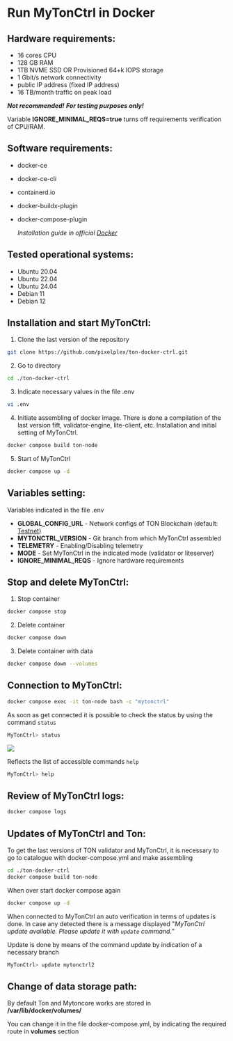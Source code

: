 # Run MyTonCtrl in Docker

## Hardware requirements:

* 16 cores CPU
* 128 GB RAM
* 1TB NVME SSD OR Provisioned 64+k IOPS storage
* 1 Gbit/s network connectivity
* public IP address (fixed IP address)
* 16 TB/month traffic on peak load

**_Not recommended!_** **_For testing purposes only!_**

Variable **IGNORE_MINIMAL_REQS=true** turns off requirements verification of CPU/RAM.

## Software requirements:

* docker-ce
* docker-ce-cli
* containerd.io
* docker-buildx-plugin
* docker-compose-plugin

  _Installation guide in official [Docker](https://docs.docker.com/engine/install/)_

## Tested operational systems:

* Ubuntu 20.04
* Ubuntu 22.04
* Ubuntu 24.04
* Debian 11
* Debian 12

## Installation and start MyTonCtrl:

1. Clone the last version of the repository
```bash
git clone https://github.com/pixelplex/ton-docker-ctrl.git
```
2. Go to directory
```bash
cd ./ton-docker-ctrl
```
3. Indicate necessary values in the file .env
```bash
vi .env
```
4. Initiate assembling of docker image. There is done a compilation of the last version fift, validator-engine, lite-client, etc. Installation and initial setting of MyTonCtrl.
```bash
docker compose build ton-node
```
5. Start of MyTonCtrl
```bash
docker compose up -d
```
## Variables setting:

Variables indicated in the file .env
* **GLOBAL_CONFIG_URL** - Network configs of TON Blockchain (default: [Testnet](https://ton.org/testnet-global.config.json))
* **MYTONCTRL_VERSION** - Git branch  from which MyTonCtrl assembled
* **TELEMETRY** - Enabling/Disabling telemetry
* **MODE** - Set MyTonCtrl in the indicated mode (validator or liteserver)
* **IGNORE_MINIMAL_REQS** - Ignore hardware requirements

## Stop and delete MyTonCtrl:

1. Stop container
```bash
docker compose stop
```
2. Delete container
```bash
docker compose down
```
3. Delete container with data
```bash
docker compose down --volumes
```
## Connection to  MyTonCtrl:
```bash
docker compose exec -it ton-node bash -c "mytonctrl"
```
As soon as get connected it is possible to check the status by using the command `status`
```bash
MyTonCtrl> status
```
![](https://raw.githubusercontent.com/ton-blockchain/mytonctrl/master/screens/mytonctrl-status.png)

Reflects the list of accessible commands `help`
```bash
MyTonCtrl> help
```
## Review of MyTonCtrl logs:
```bash
docker compose logs
```
## Updates of MyTonCtrl and Ton:

To get the last versions of TON validator and MyTonCtrl, it is necessary to go to catalogue with  docker-compose.yml and make assembling
```bash
cd ./ton-docker-ctrl
docker compose build ton-node
```
When over start docker compose again
```bash
docker compose up -d
```
When connected to MyTonCtrl an auto verification in terms of  updates is done. In case any detected there is a message displayed "_MyTonCtrl update available. Please update it with `update` command._"

Update is done by means of the command update by indication of a necessary branch
```bash
MyTonCtrl> update mytonctrl2
```
## Change of data storage path:

By default Ton and Mytoncore works are stored in **/var/lib/docker/volumes/**

You can change it in the file docker-compose.yml, by indicating the required route in **volumes** section
